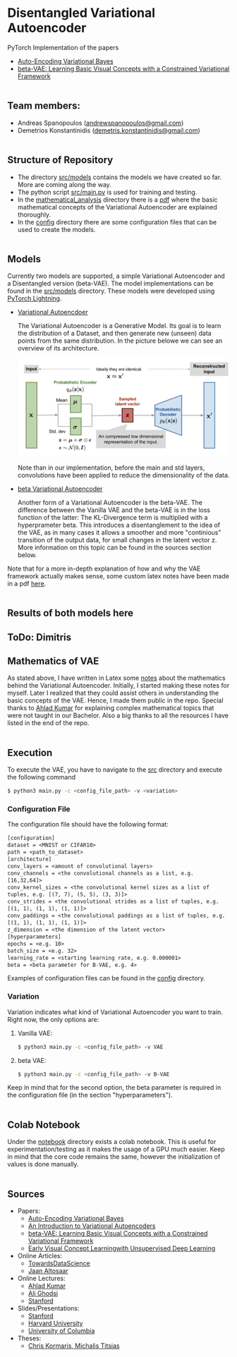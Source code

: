 # Disentangled Variational Autoencoder

PyTorch Implementation of the papers
- [Auto-Encoding Variational Bayes](https://arxiv.org/abs/1312.6114)
- [beta-VAE: Learning Basic Visual Concepts with a Constrained Variational Framework](https://openreview.net/forum?id=Sy2fzU9gl)
<br> </br>


## Team members:
- Andreas Spanopoulos (andrewspanopoulos@gmail.com)
- Demetrios Konstantinidis (demetris.konstantinidis@gmail.com)
<br> </br>


## Structure of Repository
- The directory [src/models](src/models) contains the models we have created so far. More are coming along the way.
- The python script [src/main.py](src/main.py) is used for training and testing.
- In the [mathematical_analysis](mathematical_analysis) directory there is a [pdf](mathematical_analysis/vae_maths.pdf) where the basic mathematical concepts of the Variational Autoencoder are explained thoroughly.
- In the [config](config) directory there are some configuration files that can be used to create the models.
<br> </br>


## Models
Currently two models are supported, a simple Variational Autoencoder and a Disentangled version (beta-VAE). The model implementations can be found in the [src/models](src/models) directory. These models were developed using [PyTorch Lightning](https://www.pytorchlightning.ai/).

- [Variational Autoencdoer](src/models/vae.py)

    The Variational Autoencoder is a Generative Model. Its goal is to learn the distribution of a Dataset, and then generate new (unseen) data points from the same distribution. In the picture belowe we can see an overview of its architecture.

    ![image](./mathematical_analysis/images/vae-gaussian.png)

    Note than in our implementation, before the main and std layers,
    convolutions have been applied to reduce the dimensionality of
    the data.

- [beta Variational Autoencoder](src/models/beta_vae.py)
    
    Another form of a Variational Autoencoder is the beta-VAE. The difference between the Vanilla VAE and the beta-VAE is in the loss function of the latter: The KL-Divergence term is multiplied with a hyperprameter beta. This introduces a disentanglement to the idea of the VAE, as in many cases it allows a smoother and more "continious" transition of the output data, for small changes in the latent vector z. More information on this topic can be found in the sources section below.

Note that for a more in-depth explanation of how and why the VAE framework actually makes sense, some custom latex notes have been made in a pdf
[here](mathematical_analysis/vae_maths.pdf).
<br> </br>


## Results of both models here
## ToDo: Dimitris


## Mathematics of VAE
As stated above, I have written in Latex some [notes](mathematical_analysis/vae_maths.pdf) about the mathematics behind the Variational Autoencoder. Initially, I started making these notes for myself. Later I realized that they could assist others in understanding the basic concepts of the VAE. Hence, I made them public in the repo. Special thanks to [Ahlad Kumar](https://www.youtube.com/user/kumarahlad) for explaining complex mathematical topics that were not taught in our Bachelor. Also a big thanks to all the resources I have listed in the end of the repo.
<br> </br>

      
## Execution
To execute the VAE, you have to navigate to the [src](src) directory and execute the following command
```bash
$ python3 main.py -c <config_file_path> -v <variation>
```
### Configuration File
The configuration file should have the following format:

```
[configuration]
dataset = <MNIST or CIFAR10>
path = <path_to_dataset>
[architecture]
conv_layers = <amount of convolutional layers>
conv_channels = <the convolutional channels as a list, e.g. [16,32,64]>
conv_kernel_sizes = <the convolutional kernel sizes as a list of tuples, e.g. [(7, 7), (5, 5), (3, 3)]>
conv_strides = <the convolutional strides as a list of tuples, e.g. [(1, 1), (1, 1), (1, 1)]>
conv_paddings = <the convolutional paddings as a list of tuples, e.g. [(1, 1), (1, 1), (1, 1)]>
z_dimension = <the dimension of the latent vector>
[hyperparameters]
epochs = <e.g. 10>
batch_size = <e.g. 32>
learning_rate = <starting learning rate, e.g. 0.000001>
beta = <beta parameter for B-VAE, e.g. 4>
```

Examples of configuration files can be found in the [config](config) directory.
    
### Variation
Variation indicates what kind of Variational Autoencoder you want to train. Right now, the only options are:
1. Vanilla VAE: 
    ```bash
    $ python3 main.py -c <config_file_path> -v VAE
    ```
2. beta VAE:
    ```bash
    $ python3 main.py -c <config_file_path> -v B-VAE
    ```
Keep in mind that for the second option, the beta parameter is required in the configuration file (in the section "hyperparameters").
<br> </br>


## Colab Notebook
Under the [notebook](notebook) directory exists a colab notebook. This is useful for experimentation/testing as it makes the usage of a GPU much easier.
Keep in mind that the core code remains the same, however the initialization of values is done manually.
<br> </br>


## Sources
- Papers:
    - [Auto-Encoding Variational Bayes](https://arxiv.org/abs/1312.6114)
    - [An Introduction to Variational Autoencoders](https://arxiv.org/abs/1906.02691)
    - [beta-VAE: Learning Basic Visual Concepts with a Constrained Variational Framework](https://openreview.net/forum?id=Sy2fzU9gl)
    - [Early Visual Concept Learningwith Unsupervised Deep Learning](https://arxiv.org/pdf/1606.05579.pdf)
- Online Articles:
    - [TowardsDataScience](https://towardsdatascience.com/understanding-variational-autoencoders-vaes-f70510919f73)
    - [Jaan Altosaar](https://jaan.io/what-is-variational-autoencoder-vae-tutorial/)
- Online Lectures:
    - [Ahlad Kumar](https://www.youtube.com/watch?v=w8F7_rQZxXk&list=PLdxQ7SoCLQANizknbIiHzL_hYjEaI-wUe)
    - [Ali Ghodsi](https://www.youtube.com/watch?v=uaaqyVS9-rM&t=2552s)
    - [Stanford](https://www.youtube.com/watch?v=5WoItGTWV54)
- Slides/Presentations:
    - [Stanford](http://cs231n.stanford.edu/slides/2017/cs231n_2017_lecture13.pdf)
    - [Harvard University](https://harvard-iacs.github.io/2019-CS109B/pages/lecture19/presentation/cs109b_lecture19_VAE.pdf)
    - [University of Columbia](https://www.cs.ubc.ca/~lsigal/532S_2018W2/Lecture17.pdf)
- Theses:
    - [Chris Kormaris, Michalis Titsias](https://www.researchgate.net/publication/337000568_Postgraduate_Thesis_-_Variational_Autoencoders)
